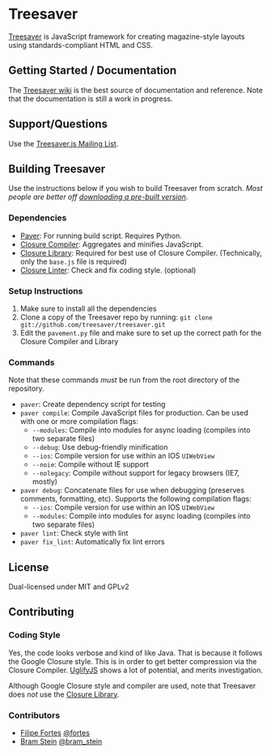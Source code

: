 # Treesaver

[Treesaver](http://www.treesaverjs.com) is JavaScript framework for creating magazine-style layouts using standards-compliant HTML and CSS.

## Getting Started / Documentation

The [Treesaver wiki](http://github.com/treesaver/treesaver/wiki) is the best source of documentation and reference. Note that the documentation is still a work in progress.

## Support/Questions

Use the [Treesaver.js Mailing List](http://groups.google.com/group/treesaverjs).

## Building Treesaver

Use the instructions below if you wish to build Treesaver from scratch. *Most people are better off [downloading a pre-built version](http://github.com/treesaver/treesaver/downloads)*.

### Dependencies

* [Paver](http://www.blueskyonmars.com/projects/paver/): For running build script. Requires Python.
* [Closure Compiler](http://code.google.com/closure/compiler/): Aggregates and minifies JavaScript.
* [Closure Library](http://code.google.com/closure/library/): Required for best use of Closure Compiler. (Technically, only the `base.js` file is required)
* [Closure Linter](http://code.google.com/closure/utilities/docs/linter_howto.html): Check and fix coding style. (optional)

### Setup Instructions

1. Make sure to install all the dependencies
2. Clone a copy of the Treesaver repo by running: `git clone git://github.com/treesaver/treesaver.git`
3. Edit the `pavement.py` file and make sure to set up the correct path for the Closure Compiler and Library

### Commands

Note that these commands *must* be run from the root directory of the repository.

* `paver`: Create dependency script for testing
* `paver compile`: Compile JavaScript files for production. Can be used with one or more compilation flags:
  * `--modules`: Compile into modules for async loading (compiles into two separate files)
  * `--debug`: Use debug-friendly minification
  * `--ios`: Compile version for use within an IOS `UIWebView`
  * `--noie`: Compile without IE support
  * `--nolegacy`: Compile without support for legacy browsers (IE7, mostly)
* `paver debug`: Concatenate files for use when debugging (preserves comments, formatting, etc). Supports the following compilation flags:
  * `--ios`: Compile version for use within an IOS `UIWebView`
  * `--modules`: Compile into modules for async loading (compiles into two separate files)
* `paver lint`: Check style with lint
* `paver fix_lint`: Automatically fix lint errors

## License

Dual-licensed under MIT and GPLv2

## Contributing

### Coding Style

Yes, the code looks verbose and kind of like Java. That is because it follows the Google Closure style. This is in order to get better compression via the Closure Compiler. [UglifyJS](http://github.com/mishoo/UglifyJS) shows a lot of potential, and merits investigation.

Although Google Closure style and compiler are used, note that Treesaver does *not* use the [Closure Library](http://code.google.com/closure/library/).

### Contributors

* [Filipe Fortes](http://www.fortes.com/) [@fortes](http://twitter.com/fortes)
* [Bram Stein](http://www.bramstein.com/) [@bram_stein](http://twitter.com/bram_stein)
